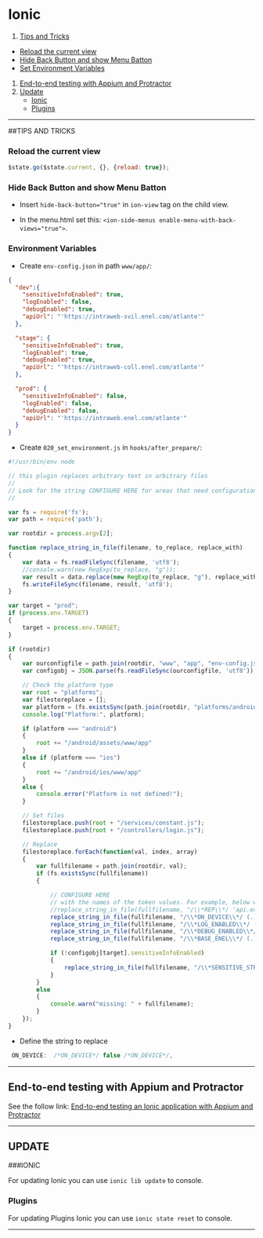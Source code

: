 # Ionic
1. [Tips and Tricks](#tips-and-tricks)
  * [Reload the current view](#reload-the-current-view)
  * [Hide Back Button and show Menu Batton](#hide-back-button-and-show-menu-batton)
  * [Set Environment Variables](#environment-variables)
1. [End-to-end testing with Appium and Protractor](#end-to-end-testing-with-appium-and-protractor)
2. [Update](#update)
    * [Ionic](#ionic-1)
    * [Plugins](#plugins)

---
##TIPS AND TRICKS
### Reload the current view
``` javascript
$state.go($state.current, {}, {reload: true});
```

### Hide Back Button and show Menu Batton 
* Insert `hide-back-button="true"` in `ion-view` tag on the child view.

* In the menu.html set this: `<ion-side-menus enable-menu-with-back-views="true">`.


### Environment Variables
* Create `env-config.json` in path `www/app/`:
``` json
{
  "dev":{
    "sensitiveInfoEnabled": true,
    "logEnabled": false,
    "debugEnabled": true,
    "apiUrl": "'https://intraweb-svil.enel.com/atlante'"
  },

  "stage": {
    "sensitiveInfoEnabled": true,
    "logEnabled": true,
    "debugEnabled": true,
    "apiUrl": "'https://intraweb-coll.enel.com/atlante'"
  },

  "prod": {
    "sensitiveInfoEnabled": false,
    "logEnabled": false,
    "debugEnabled": false,
    "apiUrl": "'https://intraweb.enel.com/atlante'"
  }
}
```
* Create `020_set_environment.js` in `hooks/after_prepare/`:
``` javascript
#!/usr/bin/env node

// this plugin replaces arbitrary text in arbitrary files
//
// Look for the string CONFIGURE HERE for areas that need configuration
//

var fs = require('fs');
var path = require('path');

var rootdir = process.argv[2];

function replace_string_in_file(filename, to_replace, replace_with)
{
    var data = fs.readFileSync(filename, 'utf8');
    //console.warn(new RegExp(to_replace, "g"));
    var result = data.replace(new RegExp(to_replace, "g"), replace_with);
    fs.writeFileSync(filename, result, 'utf8');
}

var target = "prod";
if (process.env.TARGET)
{
    target = process.env.TARGET;
}

if (rootdir)
{
    var ourconfigfile = path.join(rootdir, "www", "app", "env-config.json");
    var configobj = JSON.parse(fs.readFileSync(ourconfigfile, 'utf8'));

    // Check the platform type
    var root = "platforms";
    var filestoreplace = [];
    var platform = (fs.existsSync(path.join(rootdir, "platforms/android/assets/www/index.html"))) ? "android" : "ios";
    console.log("Platform:", platform);

    if (platform === "android")
    {
        root += "/android/assets/www/app"
    }
    else if (platform === "ios")
    {
        root += "/android/ios/www/app"
    }
    else {
        console.error("Platform is not defined!");
    }

    // Set files
    filestoreplace.push(root + "/services/constant.js");
    filestoreplace.push(root + "/controllers/login.js");

    // Replace
    filestoreplace.forEach(function(val, index, array)
    {
        var fullfilename = path.join(rootdir, val);
        if (fs.existsSync(fullfilename))
        {

            // CONFIGURE HERE
            // with the names of the token values. For example, below we are looking for the token /*REP*/ 'api.example.com' /*REP*/ and will replace that token
            //replace_string_in_file(fullfilename, "/\\*REP\\*/ 'api.example.com' /\\*REP\\*/", configobj[target].datahostname);
            replace_string_in_file(fullfilename, "/\\*ON_DEVICE\\*/ (.)* /\\*ON_DEVICE\\*/", true);
            replace_string_in_file(fullfilename, "/\\*LOG_ENABLED\\*/ (.)* /\\*LOG_ENABLED\\*/", configobj[target].logEnabled);
            replace_string_in_file(fullfilename, "/\\*DEBUG_ENABLED\\*/ (.)* /\\*DEBUG_ENABLED\\*/", configobj[target].debugEnabled);
            replace_string_in_file(fullfilename, "/\\*BASE_ENEL\\*/ (.)* /\\*BASE_ENEL\\*/", configobj[target].apiUrl);

            if (!configobj[target].sensitiveInfoEnabled)
            {
                replace_string_in_file(fullfilename, "/\\*SENSITIVE_STRING\\*/ (.)* /\\*SENSITIVE_STRING\\*/", "''");
            }
        }
        else
        {
            console.warn("missing: " + fullfilename);
        }
    });
}
```

* Define the string to replace
``` javascript
 ON_DEVICE:  /*ON_DEVICE*/ false /*ON_DEVICE*/,
```


---
## End-to-end testing with Appium and Protractor
See the follow link: [End-to-end testing an Ionic application with Appium and Protractor](http://tombuyse.com/end-to-end-testing-an-ionic-application-with-appium-and-protractor/)

---

## UPDATE

###IONIC

For updating Ionic you can use `ionic lib update` to console.


### Plugins

For updating Plugins Ionic you can use `ionic state reset` to console.

---

